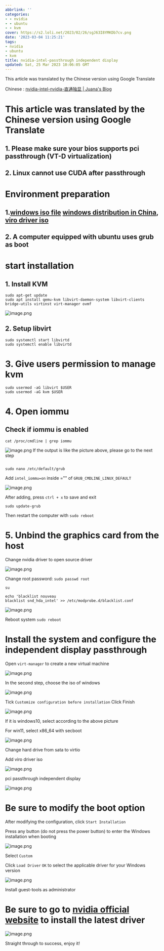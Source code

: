 ```yaml
---
abbrlink: ''
categories:
- - nvidia
- - ubuntu
- - kvm
cover: https://s2.loli.net/2023/02/26/sgJ63I8YMKDb7cv.png
date: '2023-03-04 11:25:21'
tags:
- nvidia
- ubuntu
- kvm
title: nvidia-intel-passthrough independent display
updated: Sat, 25 Mar 2023 10:06:05 GMT
---
```

This article was translated by the Chinese version using Google Translate

Chinese : [nvidia-intel-nvidia-直通独显 | Juana's Blog](https://hexo.myfw.us/nvidia-intel-nvidia-%E7%9B%B4%E9%80%9A%E7%8B%AC%E6%98%BE/)

# This article was translated by the Chinese version using Google Translate

## 1. Please make sure your bios supports pci passthrough (VT-D virtualization)

## 2. Linux cannot use CUDA after passthrough

# Environment preparation

## 1.[windows iso file](https://www.microsoft.com/zh-cn/software-download/windows10) [windows distribution in China](https://latest10.win/), [viro driver iso](https://github.com/virtio-win/virtio-win-pkg-scripts/blob/master/README.md)

## 2. A computer equipped with ubuntu uses grub as boot

# start installation

## 1. Install KVM

```
sudo apt-get update
sudo apt install qemu-kvm libvirt-daemon-system libvirt-clients bridge-utils virtinst virt-manager ovmf
```

![image.png](https://s2.loli.net/2023/02/26/uzSdp5t3wb12Ji6.png)

## 2. Setup libvirt

```
sudo systemctl start libvirtd
sudo systemctl enable libvirtd
```

# 3. Give users permission to manage kvm

```
sudo usermod -aG libvirt $USER
sudo usermod -aG kvm $USER
```

# 4. Open iommu

## Check if iommu is enabled

```
cat /proc/cmdline | grep iommu

```

![image.png](https://s2.loli.net/2023/02/26/vRDheJwtNLp7E4A.png) If the output is like the picture above, please go to the next step

```

sudo nano /etc/default/grub
```

Add `intel_iommu=on` inside ="" of `GRUB_CMDLINE_LINUX_DEFAULT`

![image.png](https://s2.loli.net/2023/02/26/dqGXbwa21RlPscj.png)

After adding, press `ctrl + x` to save and exit

```
sudo update-grub
```

Then restart the computer with `sudo reboot`

# 5. Unbind the graphics card from the host

Change nvidia driver to open source driver

![image.png](https://s2.loli.net/2023/02/26/yVCBpN54ARDfbSx.png)

Change root password: `sudo passwd root`

`su`

```
echo 'blacklist nouveau
blacklist snd_hda_intel' >> /etc/modprobe.d/blacklist.conf
```

![image.png](https://s2.loli.net/2023/02/26/pVbHm2cCz38irwQ.png)

Reboot system `sudo reboot`

# Install the system and configure the independent display passthrough

Open `virt-manager` to create a new virtual machine

![image.png](https://s2.loli.net/2023/02/26/XYMzBbWSsH7x4Ag.png)

In the second step, choose the iso of windows

![image.png](https://s2.loli.net/2023/02/26/aBUs2ncmYCyzvRN.png)

Tick `Customize configuration before installation` Click Finish

![image.png](https://s2.loli.net/2023/02/26/UhKidjpCDMeT7Oz.png)

If it is windows10, select according to the above picture

For win11, select x86_64 with secboot

![image.png](https://s2.loli.net/2023/02/26/cxfa7qwH6ObPr8L.png)

Change hard drive from sata to virtio

Add viro driver iso

![image.png](https://s2.loli.net/2023/02/26/36kQMusdR5XjVFe.png)

pci passthrough independent display

![image.png](https://s2.loli.net/2023/02/26/3q9tZHuUd2eochB.png)

# Be sure to modify the boot option

After modifying the configuration, click `Start Installation`

Press any button (do not press the power button) to enter the Windows installation when booting

![image.png](https://s2.loli.net/2023/02/26/aTFp1ZHguJUl5ni.png)

Select `Custom`

Click `Load Driver` `OK` to select the applicable driver for your Windows version

![image.png](https://s2.loli.net/2023/02/26/fOlHAvXVYuWh9ib.png)

Install guest-tools as administrator

# Be sure to go to [nvidia official website](https://nvidia.com/) to install the latest driver

![image.png](https://s2.loli.net/2023/02/26/sgJ63I8YMKDb7cv.png)

Straight through to success, enjoy it!
